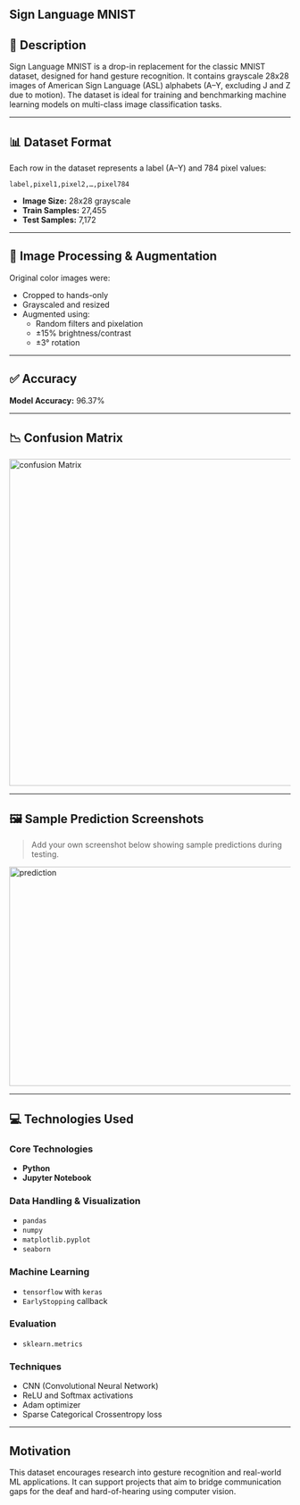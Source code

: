 ##  Sign Language MNIST

## 📌 Description

Sign Language MNIST is a drop-in replacement for the classic MNIST dataset, designed for hand gesture recognition. It contains grayscale 28x28 images of American Sign Language (ASL) alphabets (A–Y, excluding J and Z due to motion). The dataset is ideal for training and benchmarking machine learning models on multi-class image classification tasks.

---

## 📊 Dataset Format

Each row in the dataset represents a label (A–Y) and 784 pixel values:

```
label,pixel1,pixel2,…,pixel784
```

- **Image Size:** 28x28 grayscale
- **Train Samples:** 27,455
- **Test Samples:** 7,172

---

## 🧪 Image Processing & Augmentation

Original color images were:
- Cropped to hands-only
- Grayscaled and resized
- Augmented using:
  - Random filters and pixelation
  - ±15% brightness/contrast
  - ±3° rotation

---

## ✅ Accuracy

**Model Accuracy:** 96.37%

---

## 📉  Confusion Matrix

<img width="683" height="586" alt="confusion Matrix" src="https://github.com/user-attachments/assets/ef7de43c-b2e2-47eb-bda9-3f184b840213" />


---

## 🖼️ Sample Prediction Screenshots

> Add your own screenshot below showing sample predictions during testing.


<img width="1414" height="393" alt="prediction" src="https://github.com/user-attachments/assets/30cc7d65-bd78-45b4-b418-9812ab2045b2" />

---

## 💻 Technologies Used

### Core Technologies
- **Python**
- **Jupyter Notebook**

### Data Handling & Visualization
- `pandas`
- `numpy`
- `matplotlib.pyplot`
- `seaborn`

### Machine Learning
- `tensorflow` with `keras`
- `EarlyStopping` callback

### Evaluation
- `sklearn.metrics`

### Techniques
- CNN (Convolutional Neural Network)
- ReLU and Softmax activations
- Adam optimizer
- Sparse Categorical Crossentropy loss

---

## Motivation

This dataset encourages research into gesture recognition and real-world ML applications. It can support projects that aim to bridge communication gaps for the deaf and hard-of-hearing using computer vision.

